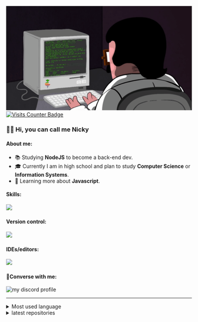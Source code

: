 <img src="coding.gif"/>
<a href="https://visits.dashroshan.com"><img src="https://visits.dashroshan.com/4QJ4XJiNYv6bkA2DwhZz?label=Views&shadow=0&shadowOpacity=30&swap=0&labelBGColor=484848&countBGColor=a2c93e&labelTextColor=FFFFFF&countTextColor=FFFFFF" alt="Visits Counter Badge" height=30px/></a>
<h3>🧑‍💻 Hi, you can call me Nicky</h3>
<h4>About me:</h4>
<ul>
<li>📚 Studying <strong>NodeJS</strong> to become a back-end dev.</li>
<li>🎓 Currently I am in high school and plan to study <strong>Computer Science</strong> or <strong>Information Systems</strong>.</li>
<li>🌱 Learning more about <strong>Javascript</strong>.</li>
</ul>

<h4>Skills:</h4>
 <img src="https://skillicons.dev/icons?i=html,css,javascript,nodejs,java&theme=dark" />

<h4>Version control:</h4>
<img src="https://skillicons.dev/icons?i=github,git&theme=dark" />


<h4>IDEs/editors:</h4>
<img src="https://skillicons.dev/icons?i=vscode,replit,neovim&theme=dark" />

<h4>💭Converse with me:</h4>
 <img src="https://dcbadge.vercel.app/api/shield/951263301147435029" alt="my discord profile" max-height="25em" max-width="80px" />
 
<hr/>

 <details>
 <summary>Most used language</summary>
  <img src="https://github-readme-stats.vercel.app/api/top-langs/?username=nicky7x&langs_count=8" />
</details>

<details>
  <summary>latest repositories</summary>
 <img src="https://github-readme-stats.vercel.app/api/pin/?username=nicky7x&repo=nicky7x">
 <img src="https://github-readme-stats.vercel.app/api/pin/?username=nicky7x&repo=nicky7x">
 <img src="https://github-readme-stats.vercel.app/api/pin/?username=nicky7x&repo=nicky7x">
</details>
